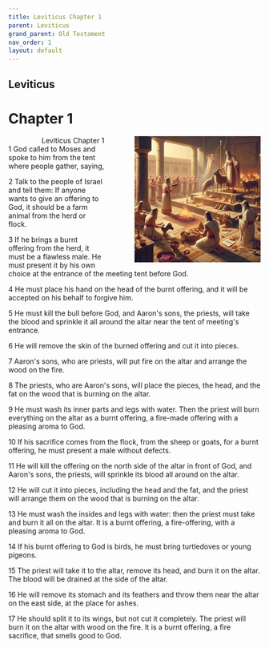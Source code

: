 ```yaml
---
title: Leviticus Chapter 1
parent: Leviticus
grand_parent: Old Testament
nav_order: 1
layout: default
---
```


## Leviticus

# Chapter 1

<div style="clear: both; text-align: right;">
    <img src="/assets/Image/Leviticus/500/1.jpg" alt="Leviticus Chapter 1" class="chapter-image" style="max-width: 50%; height: auto; float: right; margin: 0 0 10px 10px; padding-left: 10%;">
    <figcaption style="font-size: 14px;">Leviticus Chapter 1</figcaption>
</div>
1 God called to Moses and spoke to him from the tent where people gather, saying,

2 Talk to the people of Israel and tell them: If anyone wants to give an offering to God, it should be a farm animal from the herd or flock.

3 If he brings a burnt offering from the herd, it must be a flawless male. He must present it by his own choice at the entrance of the meeting tent before God.

4 He must place his hand on the head of the burnt offering, and it will be accepted on his behalf to forgive him.

5 He must kill the bull before God, and Aaron's sons, the priests, will take the blood and sprinkle it all around the altar near the tent of meeting's entrance.

6 He will remove the skin of the burned offering and cut it into pieces.

7 Aaron's sons, who are priests, will put fire on the altar and arrange the wood on the fire.

8 The priests, who are Aaron's sons, will place the pieces, the head, and the fat on the wood that is burning on the altar.

9 He must wash its inner parts and legs with water. Then the priest will burn everything on the altar as a burnt offering, a fire-made offering with a pleasing aroma to God.

10 If his sacrifice comes from the flock, from the sheep or goats, for a burnt offering, he must present a male without defects.

11 He will kill the offering on the north side of the altar in front of God, and Aaron's sons, the priests, will sprinkle its blood all around on the altar.

12 He will cut it into pieces, including the head and the fat, and the priest will arrange them on the wood that is burning on the altar.

13 He must wash the insides and legs with water: then the priest must take and burn it all on the altar. It is a burnt offering, a fire-offering, with a pleasing aroma to God.

14 If his burnt offering to God is birds, he must bring turtledoves or young pigeons.

15 The priest will take it to the altar, remove its head, and burn it on the altar. The blood will be drained at the side of the altar.

16 He will remove its stomach and its feathers and throw them near the altar on the east side, at the place for ashes.

17 He should split it to its wings, but not cut it completely. The priest will burn it on the altar with wood on the fire. It is a burnt offering, a fire sacrifice, that smells good to God.


